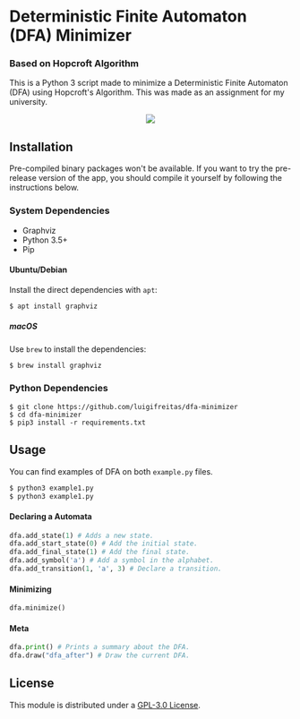 # Deterministic Finite Automaton (DFA) Minimizer 
### Based on Hopcroft Algorithm

This is a Python 3 script made to minimize a Deterministic Finite Automaton (DFA) using Hopcroft's Algorithm. This was made as an assignment for my university.

<p align="center">
<img src="https://github.com/luigifreitas/dfa-minimizer/raw/master/logo.png" />
</p>

## Installation
Pre-compiled binary packages won't be available. If you want to try the pre-release version of the app, you should compile it yourself by following the instructions below.

### System Dependencies
- Graphviz
- Python 3.5+
- Pip

#### Ubuntu/Debian
Install the direct dependencies with `apt`:
```bash
$ apt install graphviz
```

##### macOS
Use `brew` to install the dependencies:
```bash
$ brew install graphviz
```

### Python Dependencies
```
$ git clone https://github.com/luigifreitas/dfa-minimizer
$ cd dfa-minimizer
$ pip3 install -r requirements.txt
```

## Usage 
You can find examples of DFA on both `example.py` files.

```bash
$ python3 example1.py
$ python3 example1.py
```

#### Declaring a Automata
``` python
dfa.add_state(1) # Adds a new state.
dfa.add_start_state(0) # Add the initial state.
dfa.add_final_state(1) # Add the final state.
dfa.add_symbol('a') # Add a symbol in the alphabet.
dfa.add_transition(1, 'a', 3) # Declare a transition.
```

#### Minimizing
``` python
dfa.minimize()
```

#### Meta
``` python
dfa.print() # Prints a summary about the DFA.
dfa.draw("dfa_after") # Draw the current DFA.
```

## License
This module is distributed under a [GPL-3.0 License](https://github.com/luigifreitas/dfa-minimizer/blob/master/LICENSE).